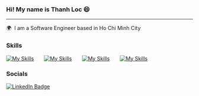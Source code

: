 ### Hi! My name is Thanh Loc 😄
___
🌍  I am a Software Engineer based in Ho Chi Minh City
<br/>

### Skills

[![My Skills](https://skillicons.dev/icons?i=java,js,cs)](https://skillicons.dev) &nbsp;&nbsp;&nbsp;&nbsp;&nbsp; [![My Skills](https://skillicons.dev/icons?i=nodejs,react,express,redux)](https://skillicons.dev) &nbsp;&nbsp;&nbsp;&nbsp;&nbsp; [![My Skills](https://skillicons.dev/icons?i=mysql,mongo)](https://skillicons.dev) &nbsp;&nbsp;&nbsp;&nbsp;&nbsp; [![My Skills](https://skillicons.dev/icons?i=tailwind,scss)](https://skillicons.dev)
<br/>
<!--
### Other
[![My Skills](https://skillicons.dev/icons?i=ubuntu,linux)] &nbsp;&nbsp;&nbsp;&nbsp;&nbsp; ![My Skills](https://skillicons.dev/icons?i=nodejs,react,express,redux)]
</br> -->

### Socials
<div id="badges">
  <a href="">
    <img src="https://img.shields.io/badge/LinkedIn-blue?style=for-the-badge&logo=linkedin&logoColor=white" alt="LinkedIn Badge"/>
  </a>
</div>


